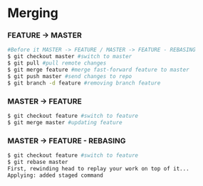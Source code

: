 # Merging #
### FEATURE -> MASTER ###
```bash
#Before it MASTER -> FEATURE / MASTER -> FEATURE - REBASING
$ git checkout master #switch to master
$ git pull #pull remote changes
$ git merge feature #merge fast-forward feature to master 
$ git push master #send changes to repo
$ git branch -d feature #removing branch feature
```
### MASTER -> FEATURE ###
```bash
$ git checkout feature #switch to feature
$ git merge master #updating feature
```
### MASTER -> FEATURE - REBASING ###
```bash
$ git checkout feature #switch to feature
$ git rebase master
First, rewinding head to replay your work on top of it... 
Applying: added staged command
```